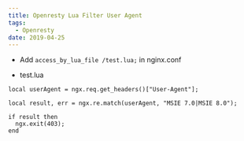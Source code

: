 ```yaml
---
title: Openresty Lua Filter User Agent
tags:
  - Openresty
date: 2019-04-25
---
```


- Add `access_by_lua_file /test.lua;` in nginx.conf

- test.lua
```
local userAgent = ngx.req.get_headers()["User-Agent"];

local result, err = ngx.re.match(userAgent, "MSIE 7.0|MSIE 8.0");

if result then
  ngx.exit(403);
end
```